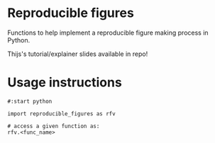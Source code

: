 # Reproducible figures
Functions to help implement a reproducible figure making process in Python. 

Thijs's tutorial/explainer slides available in repo!

# Usage instructions

```
#:start python

import reproducible_figures as rfv

# access a given function as:
rfv.<func_name>
```
